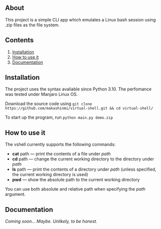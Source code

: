 ## About 
This project is a simple CLI app which emulates a Linux bash session using .zip files as the file system.

## Contents 
1. [Installation](##installation)
2. [How to use it](##how-to-use-it)
3. [Documentation](##documentation)

## Installation 
The project uses the syntax avaliable since Python 3.10. The perfomance was tested under Manjaro Linux OS. 

Download the source code using `git clone https://github.com/makashinmi/virtual-shell.git && cd virtual-shell/`

To start up the program, run `python main.py demo.zip`

## How to use it 
The vshell currently supports the following commands:

- **cat** path — print the contents of a file under *path* 
- **cd** path — change the current working directory to the directory under *path* 
- **ls** path — print the contents of a directory under *path* (unless specified, the current working directory is used) 
- **pwd** — show the absolute path to the current working directory 

You can use both absolute and relative path when specifying the *path* argument.

## Documentation 
*Coming soon... Maybe. Unlikely, to be honest.*
